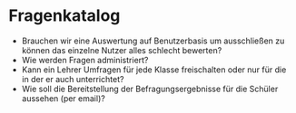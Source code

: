 # Fragenkatalog

* Brauchen wir eine Auswertung auf Benutzerbasis um ausschließen zu können das einzelne Nutzer alles schlecht bewerten?
* Wie werden Fragen administriert? 
* Kann ein Lehrer Umfragen für jede Klasse freischalten oder nur für die in der er auch unterrichtet?
* Wie soll die Bereitstellung der Befragungsergebnisse für die Schüler aussehen (per email)?
